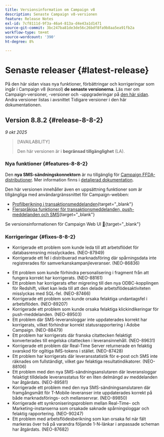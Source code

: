 ```yaml
---
title: Versionsinformation om Campaign v8
description: Senaste Campaign v8-versionen
feature: Release Notes
exl-id: 7cf8111d-9f3a-46a4-813a-d4e43a1d1471
source-git-commit: 3bc247ba81de3de56c26bdf8fa9b8aa5ea91fb2a
workflow-type: tm+mt
source-wordcount: '390'
ht-degree: 8%

---
```


# Senaste releaser {#latest-release}

På den här sidan visas nya funktioner, förbättringar och korrigeringar som ingår i Campaign v8 (konsol) **de senaste versionerna**. Läs mer om Campaign-versioner, -versioner och -uppgraderingar på [den här sidan](upgrades.md). Andra versioner listas i avsnittet Tidigare versioner i den här dokumentationen.

## Version 8.8.2 {#release-8-8-2}

_9 okt 2025_

>[!AVAILABILITY]
>
>Den här versionen är i **begränsad tillgänglighet** (LA).

### Nya funktioner {#features-8-8-2}

Den **nya SMS-sändningskonnektorn** är nu tillgänglig för [Campaign FFDA-distributioner](../architecture/enterprise-deployment.md). Mer information finns i [detaljerad dokumentation](../send/sms/sms.md).

Den här versionen innehåller även en uppsättning funktioner som är tillgängliga med användargränssnittet för Campaign-webben:

* [Profilberikning i transaktionsmeddelanden](https://experienceleague.adobe.com/docs/campaign-web/v8/msg/transactional-messages/profile-enrichment.html){target="_blank"}
* [Flerspråkiga funktioner för transaktionsmeddelanden, push-meddelanden och SMS](https://experienceleague.adobe.com/docs/campaign-web/v8/msg/multilingual.html){target="_blank"}

Se versionsinformationen för Campaign Web UI [&#128279;](https://experienceleague.adobe.com/docs/campaign-web/v8/release-notes/release-notes.html?lang=sv-SE){target="_blank"}

### Korrigeringar {#fixes-8-8-2}

<!--
* Fixed an issue which prevented dynamic reporting from being available for transactional messages.
-->
* Korrigerade ett problem som kunde leda till att arbetsflödet för databasrensning misslyckades. (NEO-87949)
* Korrigerade ett fel i distribuerad marknadsföring där spårningsdata inte registrerades för samverkanskampanjleveranser. (NEO-86836)
<!--
* Issue SMS2.0 with FFDA Continuous Deliveries (NEO-88785)
-->
* Ett problem som kunde förhindra personalisering i fragment från att fungera korrekt har korrigerats. (NEO-88161)
* Ett problem har korrigerats efter migrering till den nya ODBC-kopplingen för Redshift, vilket kan leda till att den delade arbetsflödesaktiviteten misslyckas med SQL-fel. (NEO-87466)
* Korrigerade ett problem som kunde orsaka felaktiga undantagsfel i arbetsflöden. (NEO-89207)
* Korrigerade ett problem som kunde orsaka felaktiga klickindikeringar för push-meddelanden. (NEO-89503)
* Ett problem där SMS-leveransloggar inte uppdaterades korrekt har korrigerats, vilket förhindrar korrekt statusrapportering i Adobe Campaign. (NEO-88479)
* Ett problem har korrigerats där franska citattecken felaktigt konverterades till engelska citattecken i leveransinnehåll. (NEO-89631)
* Korrigerade ett problem där Real-Time Server returnerade en felaktig svarskod för ogiltiga IMS-tokens i stället. (NEO-87428)
* Ett problem har korrigerats där leveransstatistik för e-post och SMS inte räknades om fullständigt, vilket gav felaktiga resultatindikatorer. (NEO-88106)
* Ett problem med den nya SMS-sändningsanslutaren där leveransloggar felaktigt tilldelade leveransstatus för en liten delmängd av meddelanden har åtgärdats. (NEO-89581)
* Korrigerade ett problem med den nya SMS-sändningsanslutaren där framgångsmått för T-Mobile-leveranser inte uppdaterades korrekt på både marknadsförings- och mellanservrar. (NEO-89850)
* Korrigerade ett synkroniseringsproblem mellan Real-Time- och Marketing-instanserna som orsakade saknade spårningsloggar och felaktig rapportering. (NEO-90247)
* Ett problem med arbetsflödesberikning som kan orsaka fel när fält markeras över två på varandra följande 1-N-länkar i anpassade scheman har åtgärdats. (NEO-87682)

